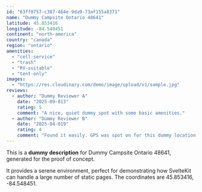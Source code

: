 ```yaml
---
id: "63ff0757-c387-464e-9da9-73af155a8371"
name: "Dummy Campsite Ontario 48641"
latitude: 45.853416
longitude: -84.548451
continent: "north-america"
country: "canada"
region: "ontario"
amenities:
  - "cell-service"
  - "trash"
  - "RV-suitable"
  - "tent-only"
images:
  - "https://res.cloudinary.com/demo/image/upload/v1/sample.jpg"
reviews:
  - author: "Dummy Reviewer A"
    date: "2025-09-013"
    rating: 5
    comment: "A nice, quiet dummy spot with some basic amenities."
  - author: "Dummy Reviewer B"
    date: "2025-04-019"
    rating: 4
    comment: "Found it easily. GPS was spot on for this dummy location."
---
```


This is a **dummy description** for Dummy Campsite Ontario 48641, generated for the proof of concept.

It provides a serene environment, perfect for demonstrating how SvelteKit can handle a large number of static pages. The coordinates are 45.853416, -84.548451.
